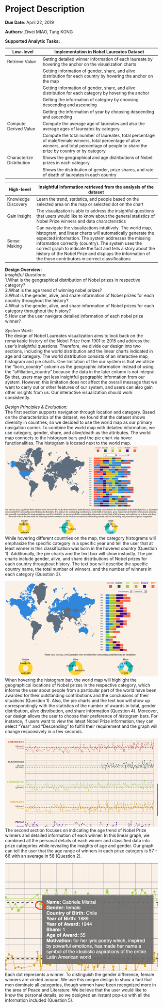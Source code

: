 # Project Description

<b>Due Date</b>: April 22, 2019


<b>Authors</b>: Ziwei MIAO, Tung KONG  

<b>Supported Analytic Tasks:</b>  

|Low-level|Implementation in Nobel Laureates Dataset|
| ------------- |-------------|
|Retrieve Value|Getting detailed winner information of each laureate by hovering the anchor on the visualization charts|
|  |Getting information of gender, share, and alive distribution for each country by hovering the anchor on the map|
|  |Getting information of gender, share, and alive distribution for each category by hovering the anchor|
|  |Getting the information of category by choosing descending and ascending|
|  |Getting the information of year by choosing descending and ascending|
|Compute Derived Value|Compute the average age of laureates and also the average ages of laureates by category|
|  |Compute the total number of laureates, total percentage of male/female winners, total percentage of alive winners, and total percentage of people to share the prize by country or by category|
|Characterize Distribution|Shows the geographical and age distributions of Nobel prizes in each category|
|  |Shows the distribution of gender, prize shares, and rate of death of laureates in each country|  

|High-level|Insightful Information retrieved from the analysis of the dataset|
| ------------- |-------------|
|Knowledge Discovery|Learn the trend, statistics, and people based on the selected area on the map or selected dot on the chart|
|Gain Insight|The visualization is able to address the insightful questions that users would like to know about the general statistics of Nobel Prize winners and data characteristics|
|Sense Making|Can navigate the visualizations intuitively. The world map, histogram, and linear charts will automatically generate the expected information. The system addresses the missing information correctly (country). The system uses the correct graph to indicate the fact and tells a story about the history of the Nobel Prize and displays the information of the those contributors in correct classifications|

<b>Design Overview:</b>  
_Insightful Questions:_  
1.What is the geographical distribution of Nobel prizes in respective category?  
2.What is the age trend of winning nobel prizes?  
3.What is the gender, alive, and share information of Nobel prizes for each country throughout the history?  
4.What is the gender, alive, and share information of Nobel prizes for each category throughout the history?  
5.How can the user navigate detailed information of each nobel prize winner?  

_System Work:_   
The design of Nobel Laureates visualization aims to look back on the remarkable history of the Nobel Prize from 1901 to 2015 and address the user’s insightful questions. Therefore, we divide our design into two sections, including the world distribution and the linear charts indicated in age and category. The world distribution consists of an interactive map, histogram and pie charts.
One limitation of the our system is that we utilize the “born_country” column as the geographic information instead of using the “affiliation_country” because the data in the later column is not integral. By that, users may get less insightful geographic information from our system. However, this limitation does not affect the overall message that we want to carry out or other features of our system, and users can also gain other insights from us.
Our interactive visualization should work consistently.  

_Design Principles & Evaluation:_  
The first section supports navigation through location and category. Based on the characteristics of the dataset, we found that the dataset shows diversity in countries, so we decided to use the world map as our primary navigation carrier. To combine the world map with detailed information, we use category, gender, share, and alive/death as the attributes. The world map connects to the histogram bars and the pie chart via hover functionalities. The histogram is located next to the world map.  
![alt text](https://github.com/tkong1998/Nobel-Laureats-Visualization/blob/master/images/Picture1.png?raw=true)  
While hovering different countries on the map, the category histograms will emphasize the specific category in a specific year and tell the user that at least winner in this classification was born in the hovered country (Question 1). Additionally, the pie charts and the text box will show instantly. The pie charts include gender, alive, and share distributions of Nobel prizes for each country throughout history. The text box will describe the specific country name, the total number of winners, and the number of winners in each category (Question 3).   

![alt text](https://github.com/tkong1998/Nobel-Laureats-Visualization/blob/master/images/Picture2.png?raw=true)  
When hovering the histogram bar, the world map will highlight the geographical locations of Nobel prizes in the respective category, which informs the user about people from a particular part of the world have been awarded for their outstanding contributions and the conclusions of their situations (Question 1). Also, the pie charts and the text box will show up correspondingly with the statistics of the number of awards in total, gender distribution, alive distribution, and share information (Question 4).
Moreover, our design allows the user to choose their preference of histogram bars. For instance, if users want to view the latest Nobel Prize information, they can select “Year” and “Descending” to fulfill their requirement and the graph will change responsively in a few seconds.  

![alt text](https://github.com/tkong1998/Nobel-Laureats-Visualization/blob/master/images/Picture3.png?raw=true)  
The second section focuses on indicating the age trend of Nobel Prize winners and detailed information of each winner. In this linear graph, we combined all the personal details of each winner and classified data into prize categories while revealing the insights of age and gender. Our graph can tell the user that the age range of winners in each prize category is 57 - 66 with an average in 58 (Question 2).
  
![alt text](https://github.com/tkong1998/Nobel-Laureats-Visualization/blob/master/images/Picture4.png?raw=true)  
Each dot represents a winner. To distinguish the gender difference, female winners are circled around. We use this unique design to show a fact that men dominate all categories, though women have been recognized more in the area of Peace and Literature. We believe that the user would like to know the personal details, so we designed an instant pop-up with all the information included (Question 5). 






